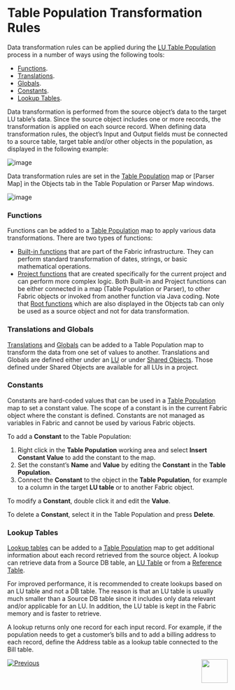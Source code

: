 <studio>

# Table Population Transformation Rules

Data transformation rules can be applied during the [LU Table Population](/articles/07_table_population/01_table_population_overview.md) process in a number of ways using the following tools: 
*	[Functions](/articles/07_table_population/08_project_functions.md).
*	[Translations](/articles/09_translations/01_translations_overview_and_use_cases.md).
*	[Globals](/articles/08_globals/01_globals_overview.md).
*	[Constants](/articles/07_table_population/06_table_population_transformation_rules.md#constants).
*	[Lookup Tables](/articles/07_table_population/11_lookup_tables.md).

Data transformation is performed from the source object’s data to the target LU table’s data. Since the source object includes one or more records, the transformation is applied on each source record. 
When defining data transformation rules, the object’s Input and Output fields must be connected to a source table, target table and/or other objects in the population, as displayed in the following example: 

![image](images/07_06_01_screen.png)

Data transformation rules are set in the [Table Population](/articles/07_table_population/01_table_population_overview.md) map or [Parser Map] in the Objects tab in the Table Population or Parser Map windows. 

![image](images/07_06_02_objects_menu.png)

### Functions
Functions can be added to a [Table Population](/articles/07_table_population/01_table_population_overview.md) map to apply various data transformations. There are two types of functions: 
*	[Built-in functions](/articles/07_table_population/07_fabric_built_in_functions.md) that are part of the Fabric infrastructure. They can perform standard transformation of dates, strings, or basic mathematical operations.
*	[Project  functions](/articles/07_table_population/08_project_functions.md) that are created specifically for the current project and can perform more complex logic. 
Both Built-in and Project functions can be either connected in a map (Table Population or Parser), to other Fabric objects or invoked from another function via Java coding.
Note that [Root functions](/articles/07_table_population/11_1_creating_or_editing_a_root_function.md) which are also displayed in the Objects tab can only be used as a source object and not for data transformation. 

### Translations and Globals

[Translations](/articles/09_translations/01_translations_overview_and_use_cases.md) and [Globals](/articles/08_globals/01_globals_overview.md) can be added to a Table Population map to transform the data from one set of values to another. Translations and Globals are defined either under an [LU](/articles/03_logical_units/01_LU_overview.md) or under [Shared Objects](/articles/04_fabric_studio/12_shared_objects.md). Those defined under Shared Objects are available for all LUs in a project.

### Constants

Constants are hard-coded values that can be used in a [Table Population](/articles/07_table_population/01_table_population_overview.md) map to set a constant value. The scope of a constant is in the current Fabric object where the constant is defined. Constants are not managed as variables in Fabric and cannot be used by various Fabric objects.

To add a **Constant** to the Table Population:
1.	Right click in the **Table Population** working area and select **Insert Constant Value** to add the constant to the map.
2.	Set the constant’s **Name** and **Value** by editing the **Constant** in the **Table Population**.
3.	Connect the **Constant** to the object in the **Table Population**, for example to a column in the target **LU table** or to another Fabric object.

To modify a **Constant**, double click it and edit the **Value**. 

To delete a **Constant**, select it in the Table Population and press **Delete**. 

### Lookup Tables

[Lookup tables](/articles/07_table_population/11_lookup_tables.md) can be added to a [Table Population](/articles/07_table_population/01_table_population_overview.md) map to get additional information about each record retrieved from the source object. A lookup can retrieve data from a Source DB table, an [LU Table](/articles/06_LU_tables/01_LU_tables_overview.md#lu-tables-overview) or from a [Reference Table](/articles/22_reference(commonDB)_tables/01_fabric_commonDB_overview.md). 

For improved performance, it is recommended to create lookups based on an LU table and not a DB table. The reason is that an LU table is usually much smaller than a Source DB table since it includes only data relevant and/or applicable for an LU. In addition, the LU table is kept in the Fabric memory and is faster to retrieve. 

A lookup returns only one record for each input record. For example, if the population needs to get a customer’s bills and to add a billing address to each record, define the Address table as a lookup table connected to the Bill table.

[![Previous](/articles/images/Previous.png)](/articles/07_table_population/05_table_population_mode.md)[<img align="right" width="60" height="54" src="/articles/images/Next.png">](/articles/07_table_population/07_fabric_built_in_functions.md)

</studio>
